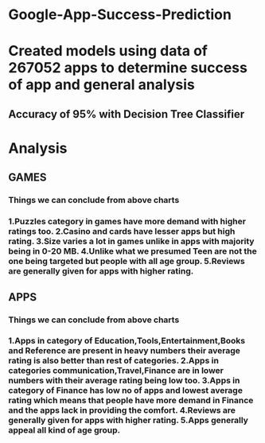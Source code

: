 # Google-App-Success-Prediction
<h1>Created models using data of 267052 apps to determine success of app and general analysis</h1>
<h2>Accuracy of 95% with <b>Decision Tree Classifier</b></h2>

<h1>Analysis</h1>
<h2>GAMES</h2>
<h3>Things we can conclude from above charts</h3>
<h3>
 1.Puzzles category in games have more demand with higher ratings too. 
 2.Casino and cards have lesser apps but high rating.
 3.Size varies a lot in games unlike in apps with majority being in 0-20 MB.
 4.Unlike what we presumed Teen are not the one being targeted but people with all age group. 5.Reviews are generally given for apps with higher rating.
</h3>

<h2>APPS</h2>
<h3>Things we can conclude from above charts</h3>
<h3>
 1.Apps in category of Education,Tools,Entertainment,Books and Reference are present in heavy numbers their average rating is also better than rest of categories.
 2.Apps in categories communication,Travel,Finance are in lower numbers with their average rating being low too.
 3.Apps in category of Finance has low no of apps and lowest average rating which means that people have more demand in Finance and the apps lack in providing the comfort.
 4.Reviews are generally given for apps with higher rating. 5.Apps generally appeal all kind of age group.
 </h3>
